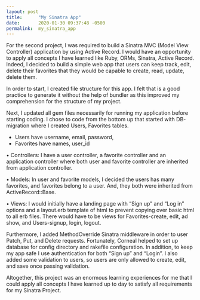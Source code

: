 ```yaml
---
layout: post
title:      "My Sinatra App"
date:       2020-01-30 09:37:48 -0500
permalink:  my_sinatra_app
---
```


  For the second project, I was required to build a Sinatra MVC (Model View Controller) application by using Active Record. I would have an opportunity to apply all concepts I have learned like Ruby, ORMs, Sinatra, Active Record.  Indeed, I decided to build a simple web app that users can keep track, edit, delete their favorites that they would be capable to create, read, update, delete them. 

  In order to start, I created file structure for this app. I felt that is a good practice to generate it without the help of bundler as this improved my comprehension for the structure of my project.



  Next, I updated all gem files necessarily for running my application before starting coding. I chose to code from the bottom up that started with DB-migration where I created Users, Favorites tables.  
* Users have username, email, password,
* Favorites have names, user_id 


•	Controllers: I have a user controller, a favorite controller and an application controller where both user and favorite controller are inherited from application controller. 

•	Models: In user and favorite models, I decided the users has many favorites, and favorites belong to a user. And, they both were inherited from ActiveRecord::Base.

•	Views: I would initially have a landing page with “Sign up” and “Log in” options and a layout.erb template of html to prevent copying over basic html to all erb files.  There would have to be views for Favorites-create, edit, ad show, and Users-signup, login, logout. 


  Furthermore, I added  MethodOverride Sinatra middleware in order to user Patch, Put, and Delete requests.   Fortunately, Corneal helped to set up database for config directory and rakefile configuration.  In addition, to keep my app safe I use authentication for both “Sign up” and “Login”.  I also added some validation to users, so users are only allowed to create, edit, and save once passing validation. 

  Altogether, this project was an enormous learning experiences for me that I could apply all concepts I have learned up to day to satisfy all requirements for my Sinatra Project.


